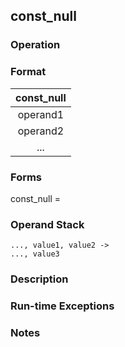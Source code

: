 ## const_null

### Operation

### Format
| const_null |
| :----: |
| operand1 |
| operand2 |
|   ...    |

### Forms
const_null =

### Operand Stack
```
..., value1, value2 ->
..., value3
```

### Description

### Run-time Exceptions

### Notes


